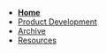 <!-- docs/_sidebar.md -->

* [**Home**](/)
* [Product Development](docs/Plan_of_Development.md)
* [Archive](docs/archive.md)
* [Resources](docs/resources.md)


